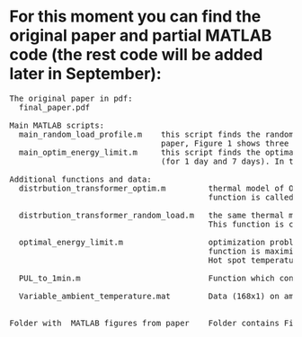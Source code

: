 # For this moment you can find the original paper and partial MATLAB code (the rest code will be added later in September): 
<pre>
The original paper in pdf:  
  final_paper.pdf

Main MATLAB scripts:
  main_random_load_profile.m    this script finds the random loading profile of transformer causing the normal ageing. In the 
                                paper, Figure 1 shows three random loading profile generated with this script 
  main_optim_energy_limit.m     this script finds the optimal loadings profile maximizing the energy transfer through transformer 
                                (for 1 day and 7 days). In the paper these results are shown in Figure 4

Additional functions and data:  
  distrbution_transformer_optim.m         thermal model of ONAN distrbution transformer in accordance with IEC 60076-7. This 
                                          function is called in optimal_energy_limit.m and in main_optim_energy_limit.m. 
  
  distrbution_transformer_random_load.m   the same thermal model of ONAN distrbution transformer but with different outputs.
                                          This function is called in main_random_load_profile.m        
  
  optimal_energy_limit.m                  optimization problem formulated in MATLAB (Problem-based formulation). The objective 
                                          function is maximization of energy transfer through transformer. Constraints: 
                                          Hot spot temperature<=120 degC; Top-oil temperature<=105 degC and Ageing<=1 pu
  
  PUL_to_1min.m                           Function which converts hour data into 1-min resolution
  
  Variable_ambient_temperature.mat        Data (168x1) on ambient temperature during 1 week
  
  
Folder with  MATLAB figures from paper    Folder contains Figure 3, Figure 4 and Figure 8 from the paper

</pre>
